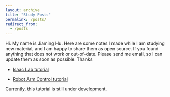 ```yaml
---
layout: archive
title: "Study Posts"
permalink: /posts/
redirect_from:
  - /posts
---
```


Hi. My name is Jiaming Hu. Here are some notes I made while I am studying new material, and I am happy to share them as open source. If you found anything that does not work or out-of-date. Please send me email, so I can update them as soon as possible. Thanks

- <a href="/isaaclab">Isaac Lab tutorial</a>

- <a href="/control">Robot Arm Control tutorial</a>

Currently, this tutorial is still under development.
